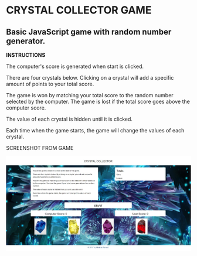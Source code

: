 CRYSTAL COLLECTOR GAME
===

Basic JavaScript game with random number generator.
---



**INSTRUCTIONS**


The computer's score is generated when start is clicked.

There are four crystals below.  Clicking on a crystal will add a specific amount of points to your total score.

The game is won by matching your total score to the random number selected by the computer. The game is lost if the total score goes above the computer score.

The value of each crystal is hidden until it is clicked.

Each time when the game starts, the game will change the values of each crystal.

SCREENSHOT FROM GAME
<!--[rick and morty background with trivia instructions](/images/screenshot1.jpg)-->

![](/assets/images/screenshot1.JPG)
